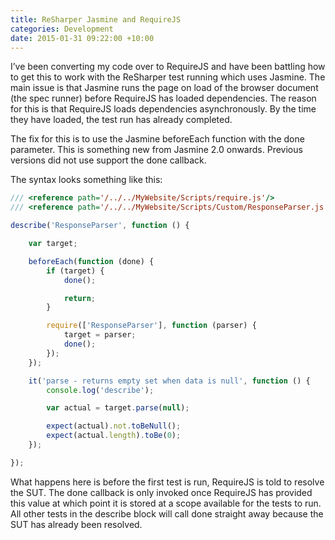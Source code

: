 ```yaml
---
title: ReSharper Jasmine and RequireJS
categories: Development
date: 2015-01-31 09:22:00 +10:00
---
```


I’ve been converting my code over to RequireJS and have been battling how to get this to work with the ReSharper test running which uses Jasmine. The main issue is that Jasmine runs the page on load of the browser document (the spec runner) before RequireJS has loaded dependencies. The reason for this is that RequireJS loads dependencies asynchronously. By the time they have loaded, the test run has already completed.  

<!--more-->

The fix for this is to use the Jasmine beforeEach function with the done parameter. This is something new from Jasmine 2.0 onwards. Previous versions did not use support the done callback.  

The syntax looks something like this:

```javascript
/// <reference path='/../../MyWebsite/Scripts/require.js'/>
/// <reference path='/../../MyWebsite/Scripts/Custom/ResponseParser.js'/>

describe('ResponseParser', function () {

    var target;

    beforeEach(function (done) {
        if (target) {
            done();

            return;
        }

        require(['ResponseParser'], function (parser) {
            target = parser;
            done();
        });
    });

    it('parse - returns empty set when data is null', function () {
        console.log('describe');

        var actual = target.parse(null);

        expect(actual).not.toBeNull();
        expect(actual.length).toBe(0);
    });

});
```

What happens here is before the first test is run, RequireJS is told to resolve the SUT. The done callback is only invoked once RequireJS has provided this value at which point it is stored at a scope available for the tests to run. All other tests in the describe block will call done straight away because the SUT has already been resolved.
